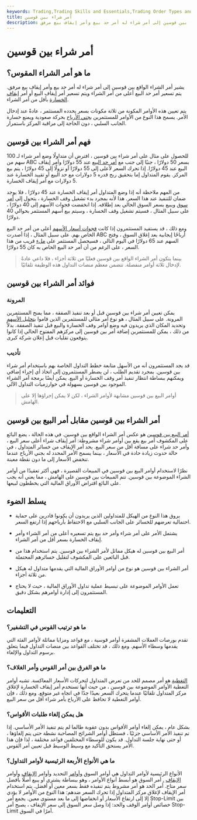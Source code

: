 ```yaml
---
keywords: Trading,Trading Skills and Essentials,Trading Order Types and Processes,Trading Skills,Trading Orders
title: أمر شراء بين قوسين
description: يشير أمر الشراء بين قوسين إلى أمر شراء له أمر حد بيع وأمر إيقاف بيع مرفق.
---
```


# أمر شراء بين قوسين
## ما هو أمر الشراء المقوس؟

يشير أمر الشراء الواقع بين قوسين إلى أمر شراء له أمر حد بيع وأمر إيقاف بيع مرفق. يتم تسعير أمر حد البيع أعلى من أمر الشراء ويتم تسعير أمر إيقاف البيع أو أمر [إيقاف الخسارة](/stop-lossorder) بأقل من أمر الشراء.

يتم تعيين هذه الأوامر المكونة من ثلاثة مكونات بسعر يحدده المستثمر ، عادةً عند إدخال الأمر. يسمح هذا النوع من الأوامر للمستثمرين [بجني الأرباح](/lock_in_profits) بحركة صعودية ويمنع خسارة الجانب السلبي ، دون الحاجة إلى مراقبة المركز باستمرار.

## فهم أمر الشراء بين قوسين

للحصول على مثال على أمر شراء بين قوسين ، افترض أن متداولًا وضع أمر شراء لـ 100 سهم من ABC بسعر 50 دولارًا ، جنبًا إلى جنب مع [أمر حد البيع](/limitorder) عند 55 دولارًا وأمر إيقاف البيع عند 45 دولارًا. إذا تحرك السعر لأعلى إلى 55 دولارًا أو نزولًا إلى 45 دولارًا ، يتم بيع المركز. يقوم المتداول إما بتحقيق ربح قدره 5 دولارات مع حد البيع أو تقييد الخسارة عند 5 دولارات مع أمر إيقاف الخسارة.

من المهم ملاحظة أنه إذا وضع المتداول أمر إيقاف الخسارة عند 45 دولارًا ، فلا يوجد ضمان للتنفيذ عند هذا السعر. هذا لأنه بمجرد بدء تشغيل وقف الخسارة ، يتحول إلى [أمر سوق](/marketorder) ويبيع بسعر السوق الحالي بعد إطلاقه. إذا انخفضت فجوات الأسهم إلى 40 دولارًا ، على سبيل المثال ، فسيتم تشغيل وقف الخسارة ، وسيتم بيع أسهم المستثمر بحوالي 40 دولارًا.

ومع ذلك ، قد يستفيد المستثمرون إذا كانت [فجوات أسعار الأسهم](/gap) أعلى من أمر حد البيع الخاص بهم. على سبيل المثال ، إذا أصدرت ABC أرباحًا إيجابية بعد إغلاق السوق ، وفتح السهم عند 65 دولارًا في اليوم التالي ، فسيحصل المستثمر على [ملء](/fill) قريب من هذا السعر ، على الرغم من أن أمر حد البيع الخاص به كان 55 دولارًا.

> بينما يتكون أمر الشراء الواقع بين قوسين فعليًا من ثلاثة أجزاء ، فلا داعي عادةً لإدخال ثلاثة أوامر منفصلة. تتضمن معظم منصات التداول هذه الوظيفة تلقائيًا.

>

## فوائد أمر الشراء بين قوسين

### المرونة

يمكن تعيين أمر شراء بين قوسين قبل أو بعد تنفيذ الصفقة ، مما يمنح المستثمرين المرونة. على سبيل المثال ، هو نوع أمر مثالي للمستثمرين الذين قاموا [بتحليل الأسهم](/stock-analysis) وتحديد المكان الذي يريدون فيه وضع أوامر وقف الخسارة والبيع قبل تنفيذ الصفقة. بدلاً من ذلك ، يمكن للمستثمرين إضافة أمر بين قوسين إلى مركزهم المفتوح الحالي إذا كانوا يتوقعون تقلبات قبل إعلان شركة كبرى.

### تأديب

قد يجد المستثمرون أنه من الأسهل متابعة خطط التداول الخاصة بهم باستخدام أمر شراء بين قوسين. بمجرد تقديم الطلب ، لن يضطر المستثمرون إلى اتخاذ أي إجراء إضافي ويمكنهم ببساطة انتظار تنفيذ أمر وقف الخسارة أو البيع. يمكن أيضًا برمجة أمر الشراء الموجود بين قوسين بسهولة في خوارزميات التداول الآلي.

> أوامر البيع بين قوسين مشابهة لأوامر الشراء ، لكن لا يمكن إجراؤها إلا على الهامش.

>

## أمر الشراء بين قوسين مقابل أمر البيع بين قوسين

[أمر البيع بين قوسين](/bracketedsellorder) هو عكس أمر الشراء الواقع بين قوسين. في هذه الحالة ، يضع البائع على المكشوف أمر بيع يقع بين أوامر شراء مشروطة: أمر إيقاف شراء أعلى سعر البيع ، وأمر حد شراء على مسافة أقل من سعر البيع. يحد أمر الإيقاف من خسائر المتداول ، في حالة حدوث زيادة حادة في الأسعار ، بينما يسمح الأمر المحدد له بجني الأرباح عندما تنخفض الأسعار إلى ما دون نقطة معينة.

نظرًا لاستخدام أوامر البيع بين قوسين في المبيعات القصيرة ، فهي أكثر تعقيدًا من أوامر الشراء الموضوعة بين قوسين. تتم المبيعات بين قوسين على الهامش ، مما يعني أنه يجب على البائع اقتراض الأوراق المالية التي يخططون لبيعها.

## يسلط الضوء

- يروق هذا النوع من الهيكل للمتداولين الذين يريدون أن يكونوا قادرين على حماية احتمالية تعرضهم للخسائر على الجانب السلبي مع الاحتفاظ بأرباحهم إذا ارتفع السعر.

- يشتمل الأمر على أمر شراء وأمر حد بيع يتم تسعيره أعلى من أمر الشراء وأمر إيقاف الخسارة بسعر أقل من أمر الشراء.

- أمر البيع بين قوسين له هيكل مماثل لأمر الشراء بين قوسين. يتم استخدام هذا من قبل البائعين على المكشوف لتقليل خسائرهم المحتملة.

- أمر الشراء بين قوسين هو نوع من أوامر الأوراق المالية التي يقدمها متداول له هيكل من ثلاثة أجزاء.

- تعمل الأوامر الموضوعة على تبسيط عملية تداول الأوراق المالية ، حيث لا يحتاج المستثمرون إلى إدارة أوامرهم بشكل دقيق.

## التعليمات

### ما هو ترتيب القوس في التشفير؟

تقدم بورصات العملات المشفرة أوامر قوسية ، مع قواعد ومزايا مماثلة لأوامر الفئة التي يقدمها وسطاء الأسهم. ومع ذلك ، قد تختلف القواعد بين منصات التداول فيما يتعلق برسوم التداول والإلغاء.

### ما هو الفرق بين أمر القوس وأمر الغلاف؟

[التغطية](/cover) هو أمر مصمم للحد من تعرض المتداول لتحركات الأسعار المعاكسة. تشبه أوامر التغطية الأوامر الموضوعة بين قوسين ، من حيث أنها تستخدم أمر إيقاف الخسارة لإغلاق مركز المتداول تلقائيًا عندما يتحرك السعر بعيدًا جدًا في اتجاه غير متوقع. ومع ذلك ، فإن أوامر التغطية لا تحافظ على الأرباح بأمر شراء أقل من سعر البيع.

### هل يمكن إلغاء طلبات الأقواس؟

بشكل عام ، يمكن إلغاء أوامر الأقواس بدون عقوبة طالما لم يتم تنفيذ الأمر الأساسي. إذا تم تنفيذ الأمر الأساسي جزئيًا ، فستظل أوامر الشرائح المصاحبة نشطة حتى يتم إلغاؤها ، أو حتى نهاية جلسة التداول. قد يكون للوسطاء المختلفين قواعد مختلفة ، لذا فإن هذا الأمر يستحق التأكيد مع وسيط الوسيط قبل تعيين أمر القوس.

### ما هي الأنواع الأربعة الرئيسية لأوامر التداول؟

الأنواع الرئيسية لأوامر التداول هي أوامر السوق [وأوامر](/marketorder) التحديد وأوامر [الإيقاف](/limitorder) وأوامر [الإيقاف](/stoporder) [.](/stop-limitorder) أمر السوق هو أبسط أنواع الأوامر ، وهو ببساطة يشتري أو يبيع أصلًا بأفضل سعر متاح. أمر الحد هو أمر مشروط يتم تنفيذه فقط بسعر معين أو أفضل. يتم استخدام أمر الإيقاف لإغلاق مركز المتداول إذا تحرك السعر ضدهم: هذا النوع من الأوامر لا يؤدي إلا إلى ارتفاع الأسعار أو انخفاضها إلى ما بعد مستوى معين. يجمع أمر Stop-Limit بين خصائص أوامر الوقف والحد: إذا وصل سعر السوق إلى سعر الإيقاف ، يصبح أمر Stop-Limit أمرًا في السوق.

